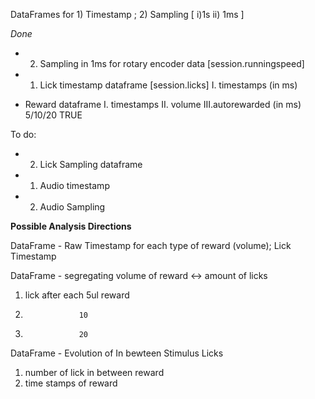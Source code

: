 DataFrames for 1) Timestamp ;  2) Sampling [ i)1s  ii) 1ms ]

*Done*
- 2) Sampling in 1ms for rotary encoder data [session.runningspeed]

- 1) Lick timestamp dataframe [session.licks]
   I. timestamps
       (in ms)
       
- Reward dataframe
   I. timestamps  II. volume  III.autorewarded
        (in ms)       5/10/20       TRUE 



To do:


- 2) Lick Sampling dataframe

- 1) Audio timestamp 
- 2) Audio Sampling






**Possible Analysis Directions**

DataFrame - Raw Timestamp for each type of reward (volume); Lick Timestamp


DataFrame - segregating volume of reward <-> amount of licks
1) lick after each 5ul reward
2)                 10
3)                 20


DataFrame - Evolution of In bewteen Stimulus Licks
1) number of lick in between reward
2) time stamps of reward


